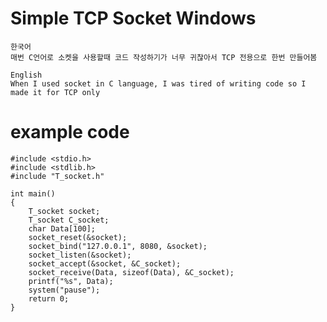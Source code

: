 # Simple TCP Socket Windows

	한국어
	매번 C언어로 소켓을 사용할때 코드 작성하기가 너무 귀찮아서 TCP 전용으로 한번 만들어봄

	English
	When I used socket in C language, I was tired of writing code so I made it for TCP only

# example code
	#include <stdio.h>
	#include <stdlib.h>
	#include "T_socket.h"

	int main()
	{
		T_socket socket;
		T_socket C_socket;
		char Data[100];
		socket_reset(&socket);
		socket_bind("127.0.0.1", 8080, &socket);
		socket_listen(&socket);
		socket_accept(&socket, &C_socket);
		socket_receive(Data, sizeof(Data), &C_socket);
		printf("%s", Data);
		system("pause");
		return 0;
	}
